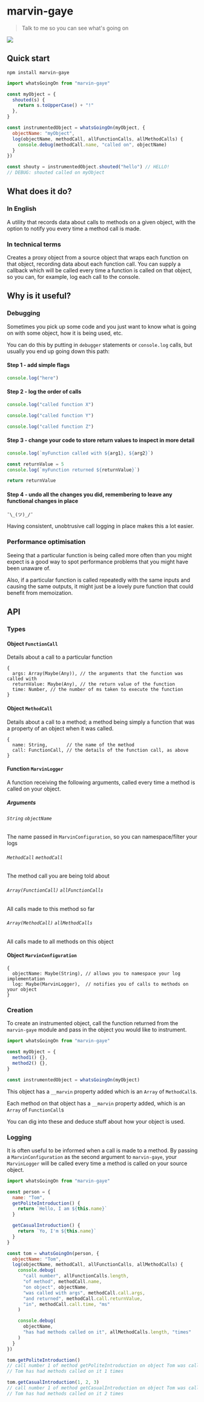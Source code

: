 # marvin-gaye

> Talk to me so you can see what's going on

![](https://upload.wikimedia.org/wikipedia/en/thumb/8/84/MarvinGayeWhat%27sGoingOnalbumcover.jpg/220px-MarvinGayeWhat%27sGoingOnalbumcover.jpg)

## Quick start

`npm install marvin-gaye`

```javascript
import whatsGoingOn from "marvin-gaye"

const myObject = {
  shouted(s) {
    return s.toUpperCase() + "!"
  },
}

const instrumentedObject = whatsGoingOn(myObject, {
  objectName: "myObject",
  log(objectName, methodCall, allFunctionCalls, allMethodCalls) {
    console.debug(methodCall.name, "called on", objectName)
  }
})

const shouty = instrumentedObject.shouted("hello") // HELLO!
// DEBUG: shouted called on myObject
```


## What does it do?

### In English
A utility that records data about calls to methods on a given object, with the option to notify you every time a method call is made.

### In technical terms
Creates a proxy object from a source object that wraps each function on that object, recording data about each function call. You can supply a callback which will be called every time a function is called on that object, so you can, for example, log each call to the console.

## Why is it useful?

### Debugging
Sometimes you pick up some code and you just want to know what is going on with some object, how it is being used, etc.

You can do this by putting in `debugger` statements or `console.log` calls, but usually you end up going down this path:

#### Step 1 - add simple flags
```javascript
console.log("here")
```

#### Step 2 - log the order of calls
```javascript
console.log("called function X")

console.log("called function Y")

console.log("called function Z")
```

#### Step 3 - change your code to store return values to inspect in more detail
```javascript
console.log(`myFunction called with ${arg1}, ${arg2}`)

const returnValue = 5
console.log(`myFunction returned ${returnValue}`)

return returnValue
```

#### Step 4 - undo all the changes you did, remembering to leave any functional changes in place
```
¯\_(ツ)_/¯
```

Having consistent, unobtrusive call logging in place makes this a lot easier.

### Performance optimisation

Seeing that a particular function is being called more often than you might expect is a good way to spot performance problems that you might have been unaware of.

Also, if a particular function is called repeatedly with the same inputs and causing the same outputs, it might just be a lovely pure function that could benefit from memoization.

## API

### Types

#### Object `FunctionCall`
Details about a call to a particular function
```
{
  args: Array(Maybe(Any)), // the arguments that the function was called with
  returnValue: Maybe(Any), // the return value of the function
  time: Number, // the number of ms taken to execute the function
}
```

#### Object `MethodCall`
Details about a call to a method; a method being simply a function that was a property of an object when it was called.
```
{
  name: String,       // the name of the method
  call: FunctionCall, // the details of the function call, as above
}
```

#### Function `MarvinLogger`
A function receiving the following arguments, called every time a method is called on your object.

##### Arguments

###### `String` `objectName`
The name passed in `MarvinConfiguration`, so you can namespace/filter your logs

###### `MethodCall` `methodCall`
The method call you are being told about

###### `Array(FunctionCall)` `allFunctionCalls`
All calls made to this method so far

###### `Array(MethodCall)` `allMethodCalls`
All calls made to all methods on this object

#### Object `MarvinConfiguration`
```
{
  objectName: Maybe(String), // allows you to namespace your log implementation
  log: Maybe(MarvinLogger),  // notifies you of calls to methods on your object
}
```

### Creation

To create an instrumented object, call the function returned from the `marvin-gaye` module and pass in the object you would like to instrument.

```javascript
import whatsGoingOn from "marvin-gaye"

const myObject = {
  method1() {},
  method2() {},
}

const instrumentedObject = whatsGoingOn(myObject)
```

This object has a `__marvin` property added which is an `Array` of `MethodCall`s.

Each method on that object has a `__marvin` property added, which is an `Array` of `FunctionCall`s

You can dig into these and deduce stuff about how your object is used.

### Logging

It is often useful to be informed when a call is made to a method. By passing a `MarvinConfiguration` as the second argument to `marvin-gaye`, your `MarvinLogger` will be called every time a method is called on your source object.


```javascript
import whatsGoingOn from "marvin-gaye"

const person = {
  name: "Tom",
  getPoliteIntroduction() {
    return `Hello, I am ${this.name}`
  }

  getCasualIntroduction() {
    return `Yo, I'm ${this.name}`
  }
}

const tom = whatsGoingOn(person, {
  objectName: "Tom",
  log(objectName, methodCall, allFunctionCalls, allMethodCalls) {
    console.debug(
      "call number", allFunctionCalls.length,
      "of method", methodCall.name,
      "on object", objectName,
      "was called with args", methodCall.call.args,
      "and returned", methodCall.call.returnValue,
      "in", methodCall.call.time, "ms"
    )

    console.debug(
      objectName,
      "has had methods called on it", allMethodCalls.length, "times"
    )
  }
})

tom.getPoliteIntroduction()
// call number 1 of method getPoliteIntroduction on object Tom was called with args [] and returned Hello I am Tom
// Tom has had methods called on it 1 times

tom.getCasualIntroduction(1, 2, 3)
// call number 1 of method getCasualIntroduction on object Tom was called with args [1, 2, 3] and returned Yo I'm Tom
// Tom has had methods called on it 2 times
```
